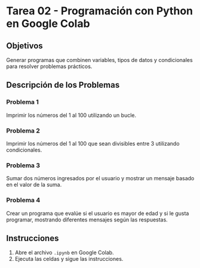 # Tarea 02 - Programación con Python en Google Colab

## Objetivos
Generar programas que combinen variables, tipos de datos y condicionales para resolver problemas prácticos.

## Descripción de los Problemas

### Problema 1
Imprimir los números del 1 al 100 utilizando un bucle.

### Problema 2
Imprimir los números del 1 al 100 que sean divisibles entre 3 utilizando condicionales.

### Problema 3
Sumar dos números ingresados por el usuario y mostrar un mensaje basado en el valor de la suma.

### Problema 4
Crear un programa que evalúe si el usuario es mayor de edad y si le gusta programar, mostrando diferentes mensajes según las respuestas.

## Instrucciones
1. Abre el archivo `.ipynb` en Google Colab.
2. Ejecuta las celdas y sigue las instrucciones.

